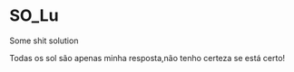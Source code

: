 # SO_Lu

Some shit solution


Todas os sol são apenas minha resposta,não tenho certeza se está certo!
